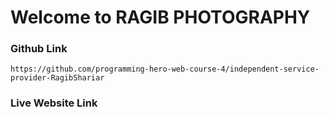 # Welcome to RAGIB PHOTOGRAPHY

### Github Link 
 `https://github.com/programming-hero-web-course-4/independent-service-provider-RagibShariar`

### Live Website Link


